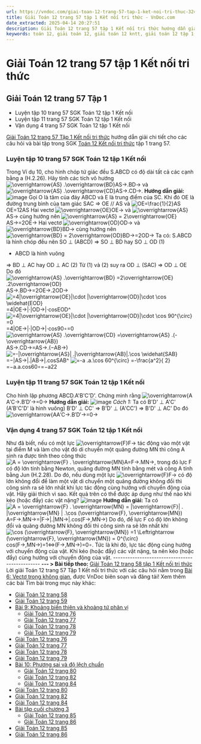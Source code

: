 ```yaml
---
url: https://vndoc.com/giai-toan-12-trang-57-tap-1-ket-noi-tri-thuc-324624
title: Giải Toán 12 trang 57 tập 1 Kết nối tri thức - VnDoc.com
date_extracted: 2025-04-14 20:27:51
description: Giải Toán 12 trang 57 tập 1 Kết nối tri thức hướng dẫn giải chi tiết các câu hỏi và bài tập trong SGK Toán 12 Kết nối tri thức tập 1.
keywords: toán 12, giải toán 12, giải toán 12 kntt, giải toán 12 tập 1, giải toán 12 kết nối tri thức, toán 12 kết nối tri thức tập 1, toán 12 kết nối tri thức, Toán 12 KNTT Bài 6, giải Toán 12 Kết nối tri thức Bài 6, Toán 12 Kết nối tri thức bài 6 Vectơ trong không gian, Vectơ trong không gian, Toán 12 Kết nối tri thức bài 6, giải toán 12 trang 46, giải toán 12 trang 47, giải toán 12 trang 48, giải toán 12 trang 50, giải toán 12 trang 52 53 54, giải toán 12 trang 56 57 58, giải toán 12 trang 59, toán 12 trang 57
---
```


# Giải Toán 12 trang 57 tập 1 Kết nối tri thức
## **Giải Toán 12 trang 57 Tập 1**
  * Luyện tập 10 trang 57 SGK Toán 12 tập 1 Kết nối
  * Luyện tập 11 trang 57 SGK Toán 12 tập 1 Kết nối
  * Vận dụng 4 trang 57 SGK Toán 12 tập 1 Kết nối

[Giải Toán 12 trang 57 Tập 1 Kết nối tri thức](<https://vndoc.com/giai-toan-12-trang-57-tap-1-ket-noi-tri-thuc-324624>) hướng dẫn giải chi tiết cho các câu hỏi và bài tập trong SGK [Toán 12 Kết nối tri thức](<https://vndoc.com/toan-12-ket-noi-tri-thuc>) tập 1 trang 57.
### Luyện tập 10 trang 57 SGK Toán 12 tập 1 Kết nối
Trong Ví dụ 10, cho hình chóp tứ giác đều S.ABCD có độ dài tất cả các cạnh bằng a \(H.2.26\). Hãy tính các tích vô hướng ![\\overrightarrow{AS} .\\overrightarrow{BD}](https://i.vdoc.vn/data/image/blank.png)AS→.BD→ và ![\\overrightarrow{AS} .\\overrightarrow{CD}](https://i.vdoc.vn/data/image/blank.png)AS→.CD→.
**Hướng dẫn giải:**
![image](https://i.vdoc.vn/data/image/2024/07/18/638569190158569193.png)
Gọi O là tâm của đáy ABCD và E là trung điểm của SC.
Khi đó OE là đường trung bình của tam giác SAC
⇒ OE // AS và ![OE=\\frac{1}{2}AS](https://i.vdoc.vn/data/image/blank.png)OE=12AS
Hai vectơ ![\\overrightarrow{OE}](https://i.vdoc.vn/data/image/blank.png)OE→ và ![\\overrightarrow{AS}](https://i.vdoc.vn/data/image/blank.png)AS→ cùng hướng nên ![\\overrightarrow{AS}  = 2\\overrightarrow{OE}](https://i.vdoc.vn/data/image/blank.png)AS→=2OE→
Hai vectơ ![\\overrightarrow{OD}](https://i.vdoc.vn/data/image/blank.png)OD→ và ![\\overrightarrow{BD}](https://i.vdoc.vn/data/image/blank.png)BD→ cùng hướng nên ![\\overrightarrow{BD}  = 2\\overrightarrow{OD}](https://i.vdoc.vn/data/image/blank.png)BD→=2OD→
Ta có: S.ABCD là hình chóp đều nên SO ⊥ \(ABCD\)
⇒ SO ⊥ BD hay SO ⊥ OD \(1\)
  * ABCD là hình vuông 

⇒ BD ⊥ AC hay OD ⊥ AC \(2\)
Từ \(1\) và \(2\) suy ra OD ⊥ \(SAC\) ⇒ OD ⊥ OE
Do đó ![\\overrightarrow{AS} .\\overrightarrow{BD} =2\\overrightarrow{OE} .2\\overrightarrow{OD}](https://i.vdoc.vn/data/image/blank.png)AS→.BD→=2OE→.2OD→
![=4|\\overrightarrow{OE}|\\cdot  |\\overrightarrow{OD}|\\cdot \\cos \\widehat{EOD}](https://i.vdoc.vn/data/image/blank.png)=4|OE→|⋅|OD→|⋅cos⁡EOD^
![=4|\\overrightarrow{OE}|\\cdot  |\\overrightarrow{OD}|\\cdot \\cos 90^{\\circ} =0](https://i.vdoc.vn/data/image/blank.png)=4|OE→|⋅|OD→|⋅cos⁡90∘=0
![\\overrightarrow{AS} .\\overrightarrow{CD} =\\overrightarrow{AS} .\(-\\overrightarrow{AB}\)](https://i.vdoc.vn/data/image/blank.png)AS→.CD→=AS→.\(−AB→\)
![=-|\\overrightarrow{AS}| .|\\overrightarrow{AB}|.\\cos \\widehat{SAB}](https://i.vdoc.vn/data/image/blank.png)=−|AS→|.|AB→|.cos⁡SAB^
![=-a .a.\\cos 60^{\\circ} =-\\frac{a^2}{ 2}](https://i.vdoc.vn/data/image/blank.png)=−a.a.cos⁡60∘=−a22
### Luyện tập 11 trang 57 SGK Toán 12 tập 1 Kết nối
Cho hình lập phương ABCD.A'B'C'D'. Chứng minh rằng ![\\overrightarrow{A](https://i.vdoc.vn/data/image/blank.png)A′C→.B′D′→=0→
**Hướng dẫn giải:**
![image](https://i.vdoc.vn/data/image/2024/07/18/638569190157787997.png)
_Cách 1:_
Ta có B'D' ⊥ A'C' \(A'B'C'D' là hình vuông\)
B'D' ⊥ CC' 
⇒ B'D' ⊥ \(A'CC'\) ⇒ B'D' ⊥ AC'
Do đó ![\\overrightarrow{A](https://i.vdoc.vn/data/image/blank.png)A′C→.B′D′→=0→
### Vận dụng 4 trang 57 SGK Toán 12 tập 1 Kết nối
Như đã biết, nếu có một lực ![\\overrightarrow{F}](https://i.vdoc.vn/data/image/blank.png)F→ tác động vào một vật tại điểm M và làm cho vật đó di chuyển một quãng đường MN thì công A sinh ra được tính theo công thức ![A = \\overrightarrow{F} . \\overrightarrow{MN}](https://i.vdoc.vn/data/image/blank.png)A=F→.MN→, trong đó lực F có độ lớn tính bằng Newton, quãng đường MN tính bằng mét và công A tính bằng Jun \(H.2.28\). Do đó, nếu dùng một lực ![\\overrightarrow{F}](https://i.vdoc.vn/data/image/blank.png)F→ có độ lớn không đổi để làm một vật di chuyển một quãng đường không đổi thì công sinh ra sẽ lớn nhất khi lực tác động cùng hướng với chuyển động của vật. Hãy giải thích vì sao.
Kết quả trên có thể được áp dụng như thế nào khi kéo \(hoặc đẩy\) các vật nặng?
![image](https://i.vdoc.vn/data/image/2024/07/18/638569190156069412.png)
**Hướng dẫn giải:**
Ta có ![A = \\overrightarrow{F} . \\overrightarrow{MN} = |\\overrightarrow{F}| . |\\overrightarrow{MN}  | .\\cos \(\\overrightarrow{F}, \\overrightarrow{MN}\)](https://i.vdoc.vn/data/image/blank.png)A=F→.MN→=|F→|.|MN→|.cos⁡\(F→,MN→\)
Do đó, để lực F có độ lớn không đổi và quãng đường MN không đổi thì công sinh ra sẽ lớn nhất khi ![\\cos \(\\overrightarrow{F}, \\overrightarrow{MN}\) =1 \\Leftrightarrow \(\\overrightarrow{F}, \\overrightarrow{MN}\) = 0^{\\circ}](https://i.vdoc.vn/data/image/blank.png)cos⁡\(F→,MN→\)=1⇔\(F→,MN→\)=0∘.
Tức là khi đó, lực tác động cùng hướng với chuyển động của vật.
Khi kéo \(hoặc đẩy\) các vật nặng, ta nên kéo \(hoặc đẩy\) cùng hướng với chuyển động của vật.
\-----------------------------------------------
**\--- > Bài tiếp theo:** [Giải Toán 12 trang 58 tập 1 Kết nối tri thức](<https://vndoc.com/giai-toan-12-trang-58-tap-1-ket-noi-tri-thuc-324628>)
Lời giải Toán 12 trang 57 Tập 1 Kết nối tri thức với các câu hỏi nằm trong [Bài 6: Vectơ trong không gian](<https://vndoc.com/toan-12-ket-noi-tri-thuc-bai-6-vecto-trong-khong-gian-320303>), được VnDoc biên soạn và đăng tải\!
Xem thêm các bài Tìm bài trong mục này khác:
  * [Giải Toán 12 trang 58](</giai-toan-12-trang-58-tap-1-ket-noi-tri-thuc-324628>)
  * [Giải Toán 12 trang 59](</giai-toan-12-trang-59-tap-1-ket-noi-tri-thuc-324718>)
  * [Bài 9: Khoảng biến thiên và khoảng tứ phân vị](</toan-12-ket-noi-tri-thuc-bai-9-khoang-bien-thien-va-khoang-tu-phan-vi-320384>)
    * [Giải Toán 12 trang 76](</giai-toan-12-trang-76-tap-1-ket-noi-tri-thuc-325641>)
    * [Giải Toán 12 trang 77](</giai-toan-12-trang-77-tap-1-ket-noi-tri-thuc-325647>)
    * [Giải Toán 12 trang 78](</giai-toan-12-trang-78-tap-1-ket-noi-tri-thuc-325657>)
    * [Giải Toán 12 trang 79](</giai-toan-12-trang-79-tap-1-ket-noi-tri-thuc-325663>)
  * [Giải Toán 12 trang 76](</giai-toan-12-trang-76-tap-1-ket-noi-tri-thuc-325641>)
  * [Giải Toán 12 trang 77](</giai-toan-12-trang-77-tap-1-ket-noi-tri-thuc-325647>)
  * [Giải Toán 12 trang 78](</giai-toan-12-trang-78-tap-1-ket-noi-tri-thuc-325657>)
  * [Giải Toán 12 trang 79](</giai-toan-12-trang-79-tap-1-ket-noi-tri-thuc-325663>)
  * [Bài 10: Phương sai và độ lệch chuẩn](</toan-12-ket-noi-tri-thuc-bai-10-phuong-sai-va-do-lech-chuan-320385>)
    * [Giải Toán 12 trang 80](</giai-toan-12-trang-80-tap-1-ket-noi-tri-thuc-325664>)
    * [Giải Toán 12 trang 82](</giai-toan-12-trang-82-tap-1-ket-noi-tri-thuc-325667>)
    * [Giải Toán 12 trang 84](</giai-toan-12-trang-84-tap-1-ket-noi-tri-thuc-325669>)
  * [Giải Toán 12 trang 80](</giai-toan-12-trang-80-tap-1-ket-noi-tri-thuc-325664>)
  * [Giải Toán 12 trang 82](</giai-toan-12-trang-82-tap-1-ket-noi-tri-thuc-325667>)
  * [Giải Toán 12 trang 84](</giai-toan-12-trang-84-tap-1-ket-noi-tri-thuc-325669>)
  * [Bài tập cuối chương 3](</toan-12-ket-noi-tri-thuc-bai-tap-cuoi-chuong-3-320386>)
    * [Giải Toán 12 trang 85](</giai-toan-12-trang-85-tap-1-ket-noi-tri-thuc-325687>)
    * [Giải Toán 12 trang 86](</giai-toan-12-trang-86-tap-1-ket-noi-tri-thuc-325699>)
  * [Giải Toán 12 trang 85](</giai-toan-12-trang-85-tap-1-ket-noi-tri-thuc-325687>)
  * [Giải Toán 12 trang 86](</giai-toan-12-trang-86-tap-1-ket-noi-tri-thuc-325699>)

